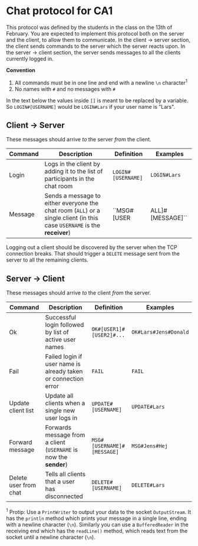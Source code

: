 # Chat protocol for CA1

This protocol was defined by the students in the class on the 13th of February.
You are expected to implement this protocol both on the server and the client,
to allow them to communicate. In the client -> server section, the client sends
commands to the server which the server reacts upon. In the server -> client
section, the server sends messages to all the clients currently logged in.

**Convention** 

1. All commands must be in one line and end with a newline ``\n`` character<sup>1</sup>
2. No names with ``#`` and no messages with ``#``

In the text below the values inside ``[]`` is meant to be replaced by a variable. So ``LOGIN#[USERNAME]`` would be ``LOGIN#Lars`` if your user name is "Lars".

## Client -> Server
These messages should arrive _to_ the server _from_ the client.

| Command | Description | Definition | Examples |
| ------- | ----------- | ---------- | -------- |
| Login   | Logs in the client by adding it to the list of participants in the chat room | ``LOGIN#[USERNAME]`` | ``LOGIN#Lars`` |
| Message | Sends a message to either everyone the chat room (``ALL``) or a single client (in this case ``USERNAME`` is the **receiver**) | ``MSG#[USER|ALL]#[MESSAGE]`` | ``MSG#Lars#Hej``, ``MSG#ALL#Hej`` |

Logging out a client should be discovered by the server when the TCP connection breaks. That should trigger a ``DELETE`` message sent from the server to all the remaining clients.

## Server -> Client
These messages should arrive _to_ the client _from_ the server.

| Command | Description | Definition | Examples |
| ------- | ----------- | ---------- | -------- |
| Ok | Successful login followed by list of active user names | ``OK#[USER1]#[USER2]#...`` | ``OK#Lars#Jens#Donald`` |
| Fail | Failed login if user name is already taken or connection error | ``FAIL`` | ``FAIL`` |
| Update client list | Update all clients when a single new user logs in | ``UPDATE#[USERNAME]`` | ``UPDATE#Lars`` |
| Forward message | Forwards message from a client (``USERNAME`` is now the **sender**) | ``MSG#[USERNAME]#[MESSAGE]`` | ``MSG#Jens#Hej`` |
| Delete user from chat | Tells all clients that a user has disconnected | ``DELETE#[USERNAME]`` | ``DELETE#Lars`` |

<sup>1</sup> Protip: Use a ``PrintWriter`` to output your data to the socket ``OutputStream``. It has the ``println`` method which prints your message in a single line, ending with a newline character (``\n``). Similarly you can use a ``BufferedReader`` in the receiving end which has the ``readLine()`` method, which reads text from the socket until a newline character (``\n``).
